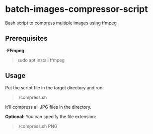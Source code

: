 # batch-images-compressor-script
Bash script to compress multiple images using ffmpeg

## Prerequisites
-**FFmpeg**
> sudo apt install ffmpeg

## Usage
Put the script file in the target directory and run: 
> ./compress.sh

It'll compress all JPG files in the directory.

**Optional**: You can specify the file extension:

> ./compress.sh PNG
